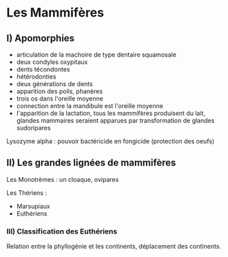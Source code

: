 # Les Mammifères

## I) Apomorphies 

* articulation de la machoire de type dentaire squamosale
* deux condyles oxypitaux
* dents técondontes
* hétérodonties
* deux générations de dents
* apparition des poils, phanères
* trois os dans l'oreille moyenne
* connection entre la mandibule est l'oreille moyenne
* l'apparition de la lactation, tous les mammifères produisent du lait, glandes mammaires seraient apparues par transformation de glandes sudoripares

Lysozyme alpha : pouvoir bactéricide en fongicide (protection des oeufs)

## II) Les grandes lignées de mammifères

Les Monotrèmes : un cloaque, ovipares

Les Thériens : 

* Marsupiaux
* Euthériens

### III) Classification des Euthériens

Relation entre la phyllogénie et les continents, déplacement des continents.